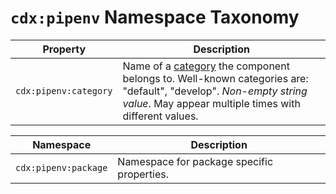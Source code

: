 # `cdx:pipenv` Namespace Taxonomy

| Property | Description |
| -------- | ----------- |
| `cdx:pipenv:category` | Name of a [category](https://pipenv.pypa.io/en/latest/pipfile.html#package-category-groups) the component belongs to. Well-known categories are: "default", "develop". _Non-empty string value_. May appear multiple times with different values. |

| Namespace | Description |
| --------- | ----------- |
| `cdx:pipenv:package` | Namespace for package specific properties. |


